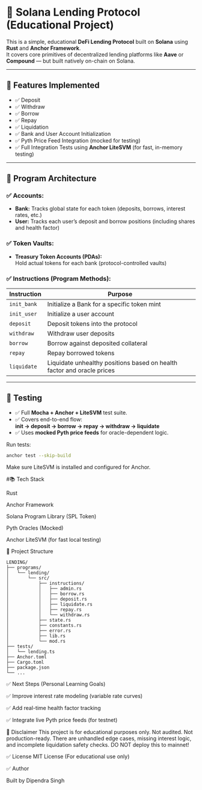 # 🏦 Solana Lending Protocol (Educational Project)

This is a simple, educational **DeFi Lending Protocol** built on **Solana** using **Rust** and **Anchor Framework**.  
It covers core primitives of decentralized lending platforms like **Aave** or **Compound** — but built natively on-chain on Solana.

---

## 📌 Features Implemented

- ✅ Deposit  
- ✅ Withdraw  
- ✅ Borrow  
- ✅ Repay  
- ✅ Liquidation  
- ✅ Bank and User Account Initialization  
- ✅ Pyth Price Feed Integration (mocked for testing)  
- ✅ Full Integration Tests using **Anchor LiteSVM** (for fast, in-memory testing)

---

## 🧱 Program Architecture

### ✅ Accounts:

- **Bank:** Tracks global state for each token (deposits, borrows, interest rates, etc.)
- **User:** Tracks each user’s deposit and borrow positions (including shares and health factor)

### ✅ Token Vaults:

- **Treasury Token Accounts (PDAs):**  
  Hold actual tokens for each bank (protocol-controlled vaults)

### ✅ Instructions (Program Methods):

| Instruction | Purpose |
|---|---|
| `init_bank` | Initialize a Bank for a specific token mint |
| `init_user` | Initialize a user account |
| `deposit` | Deposit tokens into the protocol |
| `withdraw` | Withdraw user deposits |
| `borrow` | Borrow against deposited collateral |
| `repay` | Repay borrowed tokens |
| `liquidate` | Liquidate unhealthy positions based on health factor and oracle prices |

---

## 🧪 Testing

- ✅ Full **Mocha + Anchor + LiteSVM** test suite.
- ✅ Covers end-to-end flow:  
  **init → deposit → borrow → repay → withdraw → liquidate**
- ✅ Uses **mocked Pyth price feeds** for oracle-dependent logic.

Run tests:

```bash
anchor test --skip-build
```
Make sure LiteSVM is installed and configured for Anchor.

#📚 Tech Stack

Rust

Anchor Framework

Solana Program Library (SPL Token)

Pyth Oracles (Mocked)

Anchor LiteSVM (for fast local testing)

📂 Project Structure
```
LENDING/
├── programs/
│   └── lending/
│       └── src/
│           ├── instructions/
│           │   ├── admin.rs
│           │   ├── borrow.rs
│           │   ├── deposit.rs
│           │   ├── liquidate.rs
│           │   ├── repay.rs
│           │   └── withdraw.rs
│           ├── state.rs
│           ├── constants.rs
│           ├── error.rs
│           ├── lib.rs
│           └── mod.rs
├── tests/
│   └── lending.ts
├── Anchor.toml
├── Cargo.toml
├── package.json
└── ...
```
✅ Next Steps (Personal Learning Goals)

✅ Improve interest rate modeling (variable rate curves)

✅ Add real-time health factor tracking

✅ Integrate live Pyth price feeds (for testnet)


🚨 Disclaimer
This project is for educational purposes only. Not audited. Not production-ready.
There are unhandled edge cases, missing interest logic, and incomplete liquidation safety checks.
DO NOT deploy this to mainnet!

✅ License
MIT License (For educational use only)

✅ Author

Built by Dipendra Singh

